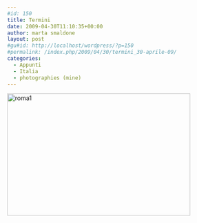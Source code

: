 ```yaml
---
#id: 150
title: Termini
date: 2009-04-30T11:10:35+00:00
author: marta smaldone
layout: post
#gu#id: http://localhost/wordpress/?p=150
#permalink: /index.php/2009/04/30/termini_30-aprile-09/
categories:
  - Appunti
  - Italia
  - photographies (mine)
---
```

<img class="aligncenter size-full wp-image-3660" src="{{ site.url }}/images/uploads/2009/04/roma1-1.jpg" alt="roma1" width="425" height="283" srcset="{{ site.url }}/images/uploads/2009/04/roma1-1.jpg 425w, {{ site.url }}/images/uploads/2009/04/roma1-1-300x200.jpg 300w, {{ site.url }}/images/uploads/2009/04/roma1-1-330x220.jpg 330w" sizes="(max-width: 425px) 100vw, 425px" />